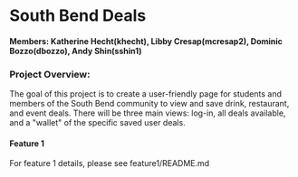 # South Bend Deals 
#### Members: Katherine Hecht(khecht), Libby Cresap(mcresap2), Dominic Bozzo(dbozzo), Andy Shin(sshin1)
### Project Overview:
The goal of this project is to create a user-friendly page for students and members of the South Bend community to view and save drink, restaurant, and event deals. There will be three main views: log-in, all deals available, and a "wallet" of the specific saved user deals. 
#### Feature 1
For feature 1 details, please see feature1/README.md
